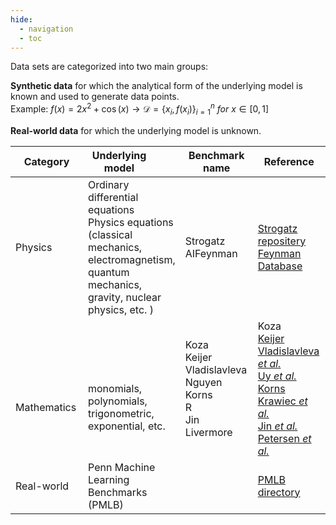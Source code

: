 ```yaml
---
hide:
  - navigation
  - toc
---
```


Data sets are categorized into two main groups:

**Synthetic data**  for which the analytical form of the underlying model is known and used to generate data points. <br>
Example: $f(x) = 2x^2 + \cos(x) \rightarrow \mathcal{D}=\{x_i,f(x_i)\}_{i=1}^{n}$ *for* $x \in [0,1]$ <br>

**Real-world data** for which the underlying model is unknown.<br>

| <div style="width:100px">Category</div> | <div style="width:100px">Underlying model</div> | <div style="width:100px">Benchmark name</div> | <div style="width:100px">Reference</div> | <div style="width:100px">problems</div> | <div style="width:100px">year</div> |
| -------- | ------- | ------- | ------- | ----- | ----- | 
| Physics | Ordinary differential equations <br> Physics equations (classical mechanics, electromagnetism, <br> quantum mechanics, gravity, nuclear physics, etc. )| Strogatz <br> AIFeynman | [Strogatz repositery](https://williamlacava.com/ode-strogatz/) <br> [Feynman Database](https://space.mit.edu/home/tegmark/aifeynman.html) | 10 <br> 120 | 2011 <br> 2019 |
| <br> <br> <br> Mathematics | <br> <br> <br> monomials, polynomials, <br> trigonometric, exponential, etc.  | Koza <br> Keijer <br> Vladislavleva <br> Nguyen <br> Korns <br> R <br> Jin <br> Livermore | Koza <br> [Keijer](https://link.springer.com/chapter/10.1007/3-540-36599-0_7) <br> [Vladislavleva *et al.*](https://dl.acm.org/doi/10.1109/TEVC.2008.926486) <br> [Uy *et al.*](https://link.springer.com/article/10.1007/s10710-010-9121-2) <br> [Korns](https://link.springer.com/chapter/10.1007/978-1-4614-1770-5_8) <br> [Krawiec *et al.*](https://dl.acm.org/doi/10.1145/2463372.2463483) <br> [Jin *et al.*](https://idea.edu.cn/person/guojian/assets/papers/BSR-2020.pdf) <br> [Petersen *et al.*](https://arxiv.org/abs/1912.04871) | 3 <br> 15 <br> 8 <br> 12 <br> 15 <br> 3 <br> 6 <br> 22 | 1994 <br> 2003 <br> 2009 <br> 2011 <br> 2011 <br> 2013 <br> 2019 <br> 2021 | 
| Real-world | Penn Machine Learning Benchmarks (PMLB) |  | [PMLB directory](https://epistasislab.github.io/pmlb/) | 122 | -|
